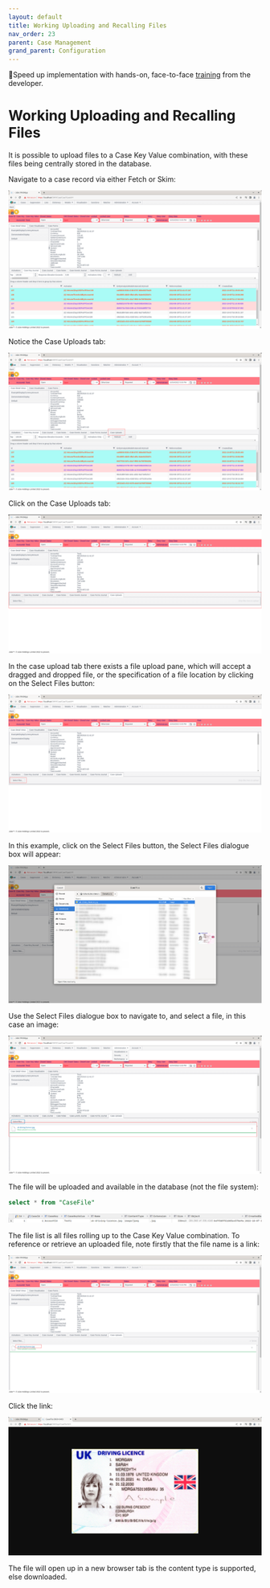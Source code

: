 ```yaml
---
layout: default
title: Working Uploading and Recalling Files
nav_order: 23
parent: Case Management
grand_parent: Configuration
---
```


🚀Speed up implementation with hands-on, face-to-face [training](https://www.jube.io/training) from the developer.

# Working Uploading and Recalling Files
It is possible to upload files to a Case Key Value combination,  with these files being centrally stored in the database.

Navigate to a case record via either Fetch or Skim:

![Image](CaseReadyForFileUpload.png)

Notice the Case Uploads tab:

![Image](LocationOfCaseUploadsTab.png)

Click on the Case Uploads tab:

![Image](ExposedCaseUploadsTab.png)

In the case upload tab there exists a file upload pane,  which will accept a dragged and dropped file,  or the specification of a file location by clicking on the Select Files button:

![Image](LocationOfFileUploadButton.png)

In this example, click on the Select Files button, the Select Files dialogue box will appear:

![Image](FileUpload.png)

Use the Select Files dialogue box to navigate to, and select a file, in this case an image:

![Image](UploadedFile.png)

The file will be uploaded and available in the database (not the file system):

```sql
select * from "CaseFile"
```

![Image](FileInDatabase.png)

The file list is all files rolling up to the Case Key Value combination. To reference or retrieve an uploaded file,  note firstly that the file name is a link:

![Image](LinkToDownloadFile.png)

Click the link:

![Image](FIleOpenInNewTab.png)

The file will open up in a new browser tab is the content type is supported,  else downloaded.